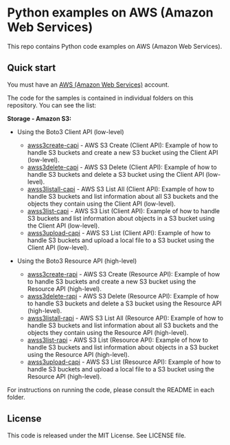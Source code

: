 # Python examples on AWS (Amazon Web Services)

This repo contains Python code examples on AWS (Amazon Web Services).

## Quick start

You must have an [AWS (Amazon Web Services)](http://aws.amazon.com/) account.

The code for the samples is contained in individual folders on this repository. You can see the list:

**Storage - Amazon S3:**

* Using the Boto3 Client API (low-level)
  * [awss3create-capi](/awss3create-capi) - AWS S3 Create (Client API): Example of how to handle S3 buckets and create a new S3 bucket using the Client API (low-level).
  * [awss3delete-capi](/awss3delete-capi) - AWS S3 Delete (Client API): Example of how to handle S3 buckets and delete a  S3 bucket using the Client API (low-level).
  * [awss3listall-capi](/awss3listall-capi) - AWS S3 List All (Client API): Example of how to handle S3 buckets and list information about all S3 buckets and the objects they contain using the Client API (low-level).
  * [awss3list-capi](/awss3list-capi) - AWS S3 List (Client API): Example of how to handle S3 buckets and list information about objects in a S3 bucket using the Client API (low-level).
  * [awss3upload-capi](/awss3upload-capi) - AWS S3 List (Client API): Example of how to handle S3 buckets and upload a local file to a S3 bucket using the Client API (low-level).

* Using the Boto3 Resource API (high-level)
  * [awss3create-rapi](/awss3create-rapi) - AWS S3 Create (Resource API): Example of how to handle S3 buckets and create a new S3 bucket using the Resource API (high-level).
  * [awss3delete-rapi](/awss3delete-rapi) - AWS S3 Delete (Resource API): Example of how to handle S3 buckets and delete a S3 bucket using the Resource API (high-level).
  * [awss3listall-rapi](/awss3listall-rapi) - AWS S3 List All (Resource API): Example of how to handle S3 buckets and list information about all S3 buckets and the objects they contain using the Resource API (high-level).
  * [awss3list-rapi](/awss3list-rapi) - AWS S3 List (Resource API): Example of how to handle S3 buckets and list information about objects in a S3 bucket using the Resource API (high-level).
  * [awss3upload-capi](/awss3upload-capi) - AWS S3 List (Resource API): Example of how to handle S3 buckets and upload a local file to a S3 bucket using the Resource API (high-level).

For instructions on running the code, please consult the README in each folder.

## License

This code is released under the MIT License. See LICENSE file.